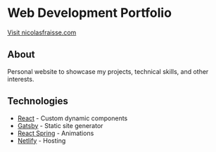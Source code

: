 # Web Development Portfolio

[Visit nicolasfraisse.com](https://www.nicolasfraisse.com)

## About

Personal website to showcase my projects, technical skills, and other interests.

## Technologies

- [React](https://reactjs.org/) - Custom dynamic components
- [Gatsby](https://www.gatsbyjs.com/) - Static site generator
- [React Spring](https://www.react-spring.io/) - Animations
- [Netlify](https://www.netlify.com/) - Hosting
